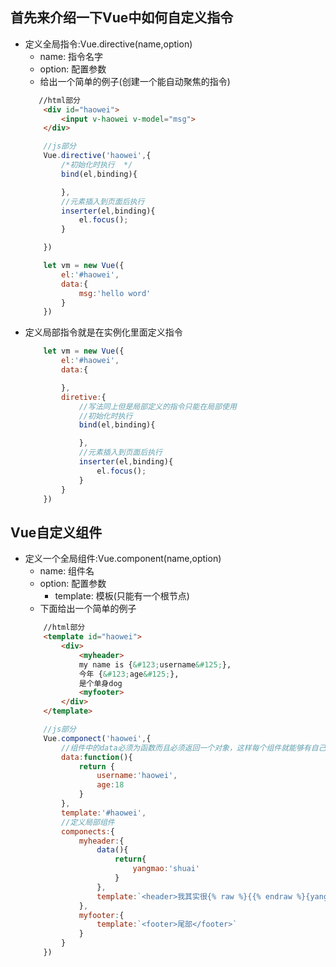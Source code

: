 ## 首先来介绍一下Vue中如何自定义指令

*  定义全局指令:Vue.directive(name,option)
    * name: 指令名字
    * option: 配置参数
    * 给出一个简单的例子(创建一个能自动聚焦的指令)
    ```html
       //html部分
        <div id="haowei">
            <input v-haowei v-model="msg">
        </div>
    ```
    ```js
        //js部分
        Vue.directive('haowei',{
            /*初始化时执行  */
            bind(el,binding){

            },
            //元素插入到页面后执行
            inserter(el,binding){
                el.focus();
            }

        })

        let vm = new Vue({
            el:'#haowei',
            data:{
                msg:'hello word'
            }
        })
    ```
* 定义局部指令就是在实例化里面定义指令
    ```js
        let vm = new Vue({
            el:'#haowei',
            data:{

            },
            diretive:{
                //写法同上但是局部定义的指令只能在局部使用
                //初始化时执行
                bind(el,binding){

                },
                //元素插入到页面后执行
                inserter(el,binding){
                    el.focus();
                }
            }
        })
    ```

## Vue自定义组件

* 定义一个全局组件:Vue.component(name,option)
    * name: 组件名
    * option: 配置参数
        * template: 模板(只能有一个根节点)
    * 下面给出一个简单的例子
    ```html
        //html部分
        <template id="haowei">
            <div>
                <myheader>
                my name is {&#123;username&#125;},
                今年 {&#123;age&#125;},
                是个单身dog
                <myfooter>
            </div>
        </template>
    ```
    ```js
        //js部分
        Vue.componect('haowei',{
            //组件中的data必须为函数而且必须返回一个对象，这样每个组件就能够有自己独立的data属性，如果data为一个对象的话每一个自定义的组件都共用一个对象一个改变会影响其他复用的组件导致无法实现复用
            data:function(){
                return {
                    username:'haowei',
                    age:18
                }
            },
            template:'#haowei',
            //定义局部组件
            componects:{
                myheader:{
                    data(){
                        return{
                            yangmao:'shuai'
                        }
                    },
                    template:`<header>我其实很{% raw %}{{% endraw %}{yangmao}}</header>;`
                },
                myfooter:{
                    template:`<footer>尾部</footer>`
                }
            }
        })
    ```